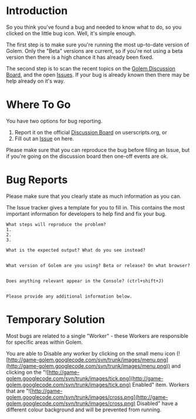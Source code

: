 # Introduction #

So you think you've found a bug and needed to know what to do, so you clicked on the little bug icon. Well, it's simple enough.

The first step is to make sure you're running the most up-to-date version of Golem. Only the "Beta" versions are current, so if you're not using a beta version then there is a high chance it has already been fixed.

The second step is to scan the recent topics on the [Golem Discussion Board](http://userscripts.org/scripts/discuss/67412), and the open [Issues](http://code.google.com/p/game-golem/issues/list). If your bug is already known then there may be help already on it's way.

# Where To Go #

You have two options for bug reporting.

  1. Report it on the official [Discussion Board](http://userscripts.org/scripts/discuss/67412) on userscripts.org, or
  1. Fill out an [Issue](http://code.google.com/p/game-golem/issues/list) on here.

Please make sure that you can reproduce the bug before filing an Issue, but if you're going on the discussion board then one-off events are ok.

# Bug Reports #

Please make sure that you clearly state as much information as you can.

The Issue tracker gives a template for you to fill in. This contains the most important information for developers to help find and fix your bug.

```
What steps will reproduce the problem?
1.
2.
3.

What is the expected output? What do you see instead?


What version of Golem are you using? Beta or release? On what browser?


Does anything relevant appear in the Console? (ctrl+shift+J)


Please provide any additional information below.
```

# Temporary Solution #

Most bugs are related to a single "Worker" - these Workers are responsible for specific areas within Golem.

You are able to Disable any worker by clicking on the small menu icon (![http://game-golem.googlecode.com/svn/trunk/images/menu.png](http://game-golem.googlecode.com/svn/trunk/images/menu.png)) and clicking on the "![http://game-golem.googlecode.com/svn/trunk/images/tick.png](http://game-golem.googlecode.com/svn/trunk/images/tick.png) Enabled" item. Workers that are "![http://game-golem.googlecode.com/svn/trunk/images/cross.png](http://game-golem.googlecode.com/svn/trunk/images/cross.png) Disabled" have a different colour background and will be prevented from running.